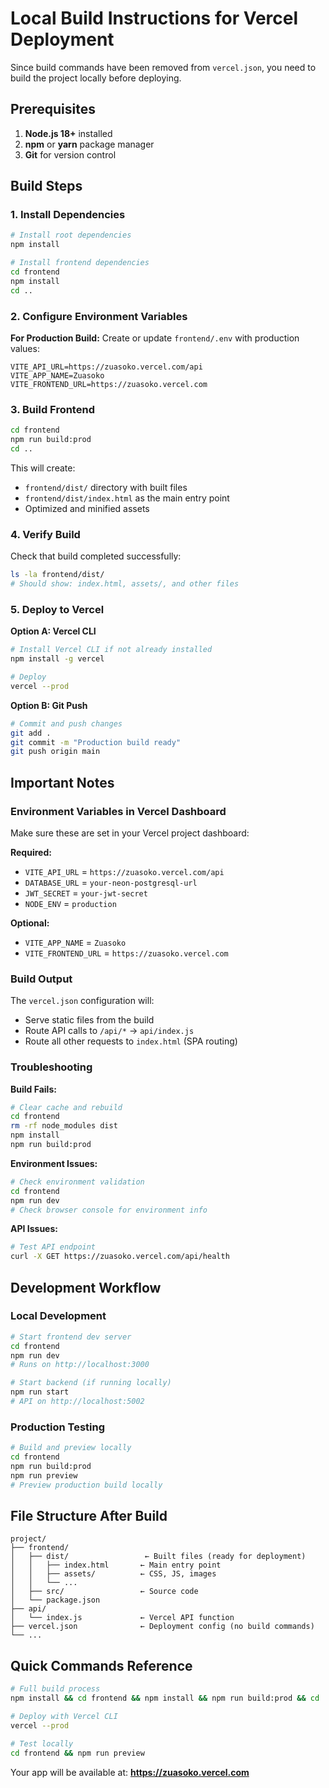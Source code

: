 # Local Build Instructions for Vercel Deployment

Since build commands have been removed from `vercel.json`, you need to build the project locally before deploying.

## Prerequisites

1. **Node.js 18+** installed
2. **npm** or **yarn** package manager
3. **Git** for version control

## Build Steps

### 1. Install Dependencies

```bash
# Install root dependencies
npm install

# Install frontend dependencies
cd frontend
npm install
cd ..
```

### 2. Configure Environment Variables

**For Production Build:**
Create or update `frontend/.env` with production values:

```env
VITE_API_URL=https://zuasoko.vercel.com/api
VITE_APP_NAME=Zuasoko
VITE_FRONTEND_URL=https://zuasoko.vercel.com
```

### 3. Build Frontend

```bash
cd frontend
npm run build:prod
cd ..
```

This will create:
- `frontend/dist/` directory with built files
- `frontend/dist/index.html` as the main entry point
- Optimized and minified assets

### 4. Verify Build

Check that build completed successfully:

```bash
ls -la frontend/dist/
# Should show: index.html, assets/, and other files
```

### 5. Deploy to Vercel

**Option A: Vercel CLI**
```bash
# Install Vercel CLI if not already installed
npm install -g vercel

# Deploy
vercel --prod
```

**Option B: Git Push**
```bash
# Commit and push changes
git add .
git commit -m "Production build ready"
git push origin main
```

## Important Notes

### Environment Variables in Vercel Dashboard

Make sure these are set in your Vercel project dashboard:

**Required:**
- `VITE_API_URL` = `https://zuasoko.vercel.com/api`
- `DATABASE_URL` = `your-neon-postgresql-url`
- `JWT_SECRET` = `your-jwt-secret`
- `NODE_ENV` = `production`

**Optional:**
- `VITE_APP_NAME` = `Zuasoko`
- `VITE_FRONTEND_URL` = `https://zuasoko.vercel.com`

### Build Output

The `vercel.json` configuration will:
- Serve static files from the build
- Route API calls to `/api/*` → `api/index.js`
- Route all other requests to `index.html` (SPA routing)

### Troubleshooting

**Build Fails:**
```bash
# Clear cache and rebuild
cd frontend
rm -rf node_modules dist
npm install
npm run build:prod
```

**Environment Issues:**
```bash
# Check environment validation
cd frontend
npm run dev
# Check browser console for environment info
```

**API Issues:**
```bash
# Test API endpoint
curl -X GET https://zuasoko.vercel.com/api/health
```

## Development Workflow

### Local Development

```bash
# Start frontend dev server
cd frontend
npm run dev
# Runs on http://localhost:3000

# Start backend (if running locally)
npm run start
# API on http://localhost:5002
```

### Production Testing

```bash
# Build and preview locally
cd frontend
npm run build:prod
npm run preview
# Preview production build locally
```

## File Structure After Build

```
project/
├── frontend/
│   ├── dist/                 ← Built files (ready for deployment)
│   │   ├── index.html       ← Main entry point
│   │   ├── assets/          ← CSS, JS, images
│   │   └── ...
│   ├── src/                 ← Source code
│   └── package.json
├── api/
│   └── index.js             ← Vercel API function
├── vercel.json              ← Deployment config (no build commands)
└── ...
```

## Quick Commands Reference

```bash
# Full build process
npm install && cd frontend && npm install && npm run build:prod && cd ..

# Deploy with Vercel CLI
vercel --prod

# Test locally
cd frontend && npm run preview
```

Your app will be available at: **https://zuasoko.vercel.com**

